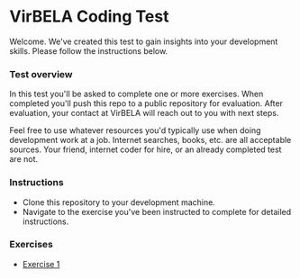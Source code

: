 # VirBELA Coding Test #

Welcome. We've created this test to gain insights into your development skills. Please follow the instructions below.

### Test overview ###

In this test you'll be asked to complete one or more exercises. When completed you'll push this repo to a public repository for evaluation. After evaluation, your contact at VirBELA will reach out to you with next steps.

Feel free to use whatever resources you'd typically use when doing development work at a job. Internet searches, books, etc. are all acceptable sources. Your friend, internet coder for hire, or an already completed test are not.

### Instructions ###

* Clone this repository to your development machine.
* Navigate to the exercise you've been instructed to complete for detailed instructions.

### Exercises ###

* [Exercise 1](./Exercise1/EXERCISE_1.md)